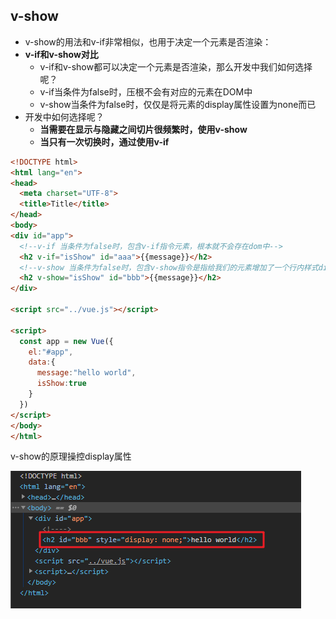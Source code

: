 ## v-show

- v-show的用法和v-if非常相似，也用于决定一个元素是否渲染：
- **v-if和v-show对比**
  - v-if和v-show都可以决定一个元素是否渲染，那么开发中我们如何选择呢？
  - v-if当条件为false时，压根不会有对应的元素在DOM中
  - v-show当条件为false时，仅仅是将元素的display属性设置为none而已
- 开发中如何选择呢？
  - **当需要在显示与隐藏之间切片很频繁时，使用v-show**
  - **当只有一次切换时，通过使用v-if**

```html
<!DOCTYPE html>
<html lang="en">
<head>
  <meta charset="UTF-8">
  <title>Title</title>
</head>
<body>
<div id="app">
  <!--v-if 当条件为false时，包含v-if指令元素，根本就不会存在dom中-->
  <h2 v-if="isShow" id="aaa">{{message}}</h2>
  <!--v-show 当条件为false时，包含v-show指令是指给我们的元素增加了一个行内样式display:none-->
  <h2 v-show="isShow" id="bbb">{{message}}</h2>
</div>

<script src="../vue.js"></script>

<script>
  const app = new Vue({
    el:"#app",
    data:{
      message:"hello world",
      isShow:true
    }
  })
</script>
</body>
</html>
```

v-show的原理操控display属性

![Snipaste_2021-08-10_07-00-26](image/Snipaste_2021-08-10_07-00-26.png)

